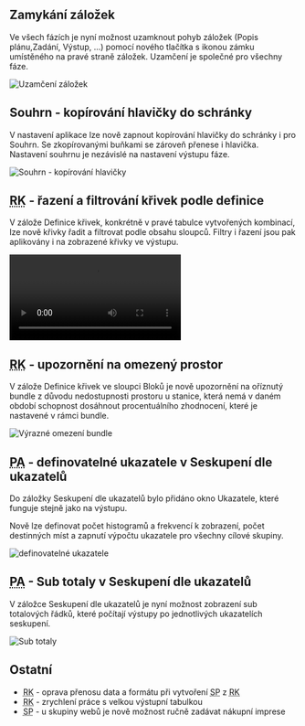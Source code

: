﻿---
categories: [fenix]
layout: fenix
---
## Zamykání záložek
Ve všech fázích je nyní možnost uzamknout pohyb záložek (Popis plánu,Zadání, Výstup, ...) pomocí nového tlačítka s ikonou zámku umístěného na pravé straně záložek. Uzamčení je společné pro všechny fáze.

![Uzamčení záložek]({{site.url}}/data/zamykanizalozek.png "Uzamčení záložek")

## Souhrn - kopírování hlavičky do schránky
V nastavení aplikace lze nově zapnout kopírování hlavičky do schránky i pro Souhrn. Se zkopírovanými buňkami se zároveň přenese i hlavička. Nastavení souhrnu je nezávislé na nastavení výstupu fáze.

![Souhrn - kopírování hlavičky]({{site.url}}/data/hlavicka_souhrn.png "Souhrn - kopírování hlavičky")

## <abbr title="Reachové křivky">RK</abbr> - řazení a filtrování křivek podle definice
V zálože Definice křivek, konkrétně v pravé tabulce vytvořených kombinací, lze nově křivky řadit a filtrovat podle obsahu sloupců. Filtry i řazení jsou pak aplikovány i na zobrazené křivky ve výstupu.

<video src="{{site.url}}/data/rkdefinice_filtryarazeni.mp4" type="video/mp4" controls>Řazení a filtrování tabulek</video>

## <abbr title="Reachové křivky">RK</abbr> - upozornění na omezený prostor
V zálože Definice křivek ve sloupci Bloků je nově upozornění na oříznutý bundle z důvodu nedostupnosti prostoru u stanice, která nemá v daném období schopnost dosáhnout procentuálního zhodnocení, které je nastavené v rámci bundle.

![Výrazné omezení bundle]({{site.url}}/data/rcbundleomezen.png "Výrazné omezení bundle")

## <abbr title="Postanalýza">PA</abbr> - definovatelné ukazatele v Seskupení dle ukazatelů
Do záložky Seskupení dle ukazatelů bylo přidáno okno Ukazatele, které funguje stejně jako na výstupu. 

Nově lze definovat počet histogramů a frekvencí k zobrazení, počet destinných míst a zapnutí výpočtu ukazatele pro všechny cílové skupiny.

![definovatelné ukazatele]({{site.url}}/data/definovatelneukazatele.png "definovatelné ukazatele")


## <abbr title="Postanalýza">PA</abbr> - Sub totaly v Seskupení dle ukazatelů
V záložce Seskupení dle ukazatelů je nyní možnost zobrazení sub totalových řádků, které počítají výstupy po jednotlivých ukazatelích seskupení.

![Sub totaly]({{site.url}}/data/subtotaly.png "Sub totaly")

## Ostatní
<ul>
	<li><abbr title="Reachové křivky">RK</abbr> - oprava přenosu data a formátu při vytvoření <abbr title="Strategický plán">SP</abbr> z <abbr title="Reachové křivky">RK</abbr> </li>
	<li><abbr title="Reachové křivky">RK</abbr> - zrychlení práce s velkou výstupní tabulkou</li>
	<li><abbr title="Strategický plán">SP</abbr> - u skupiny webů je nově možnost ručně zadávat nákupní imprese</li>
</ul>
